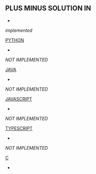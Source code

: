 ## PLUS MINUS SOLUTION IN

- 
*implemented*

[PYTHON](python/PlusMinus.py)

- 
*NOT IMPLEMENTED* 

[JAVA](java/PlusMinus.java)

- 
*NOT IMPLEMENTED* 


[JAVASCRIPT](JS/PlusMinus.js)

- 
*NOT IMPLEMENTED* 


[TYPESCRIPT](TS/PlusMinus.ts)

- 
*NOT IMPLEMENTED* 


[C](c/PlusMinus.c)

- 
